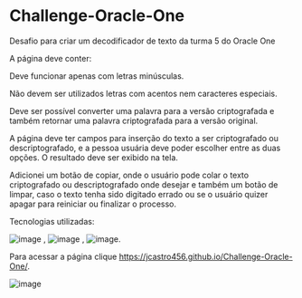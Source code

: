 # Challenge-Oracle-One
Desafio para criar um decodificador de texto da turma 5 do Oracle One

A página deve conter:

Deve funcionar apenas com letras minúsculas.

Não devem ser utilizados letras com acentos nem caracteres especiais.

Deve ser possível converter uma palavra para a versão criptografada e também retornar uma palavra criptografada para a versão original.

A página deve ter campos para inserção do texto a ser criptografado ou descriptografado, e a pessoa usuária deve poder escolher entre as duas opções. O resultado deve ser exibido na tela.

Adicionei um botão de copiar, onde o usuário pode colar o texto criptografado ou descriptografado onde desejar e também um botão de limpar, caso o texto tenha sido digitado errado ou se o usuário quizer apagar para reiniciar ou finalizar o processo.

Tecnologias utilizadas:

![image](https://github.com/JCastro456/Challenge-Oracle-One/assets/101068316/fcfc7d30-eaf8-4753-83d2-8a4721391a51)
, ![image](https://github.com/JCastro456/Challenge-Oracle-One/assets/101068316/c862bba7-fe95-4f68-81c4-78d06e56b738)
, ![image](https://github.com/JCastro456/Challenge-Oracle-One/assets/101068316/0ca7df77-2975-4bf2-9a7a-e283d7240128).

Para acessar a página clique https://jcastro456.github.io/Challenge-Oracle-One/.

![image](https://github.com/JCastro456/Challenge-Oracle-One/assets/101068316/ed7be3a9-6fb1-4af6-8cb0-8eb87f17a9ec)

